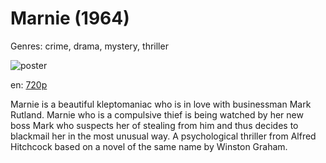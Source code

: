 # Marnie (1964)

Genres: crime, drama, mystery, thriller

![poster](http://image.tmdb.org/t/p/w500/qyP5Fq36OLmSSys2gXwUvm3Ezdp.jpg)

en:
  [720p](magnet:?xt=urn:btih:786D00B60024ACBFA0EB65A2356CEE2A8FE96160&tr=udp://glotorrents.pw:6969/announce&tr=udp://tracker.opentrackr.org:1337/announce&tr=udp://torrent.gresille.org:80/announce&tr=udp://tracker.openbittorrent.com:80&tr=udp://tracker.coppersurfer.tk:6969&tr=udp://tracker.leechers-paradise.org:6969&tr=udp://p4p.arenabg.ch:1337&tr=udp://tracker.internetwarriors.net:1337)
  


Marnie is a beautiful kleptomaniac who is in love with businessman Mark Rutland. Marnie who is a compulsive thief is being watched by her new boss Mark who suspects her of stealing from him and thus decides to blackmail her in the most unusual way. A psychological thriller from Alfred Hitchcock based on a novel of the same name by Winston Graham.